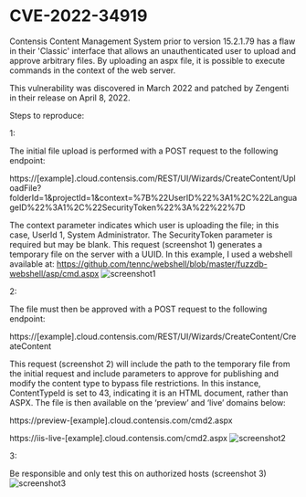 # CVE-2022-34919

Contensis Content Management System prior to version 15.2.1.79 has a flaw in their 'Classic' interface that allows an unauthenticated user to upload and approve arbitrary files. By uploading an aspx file, it is possible to execute commands in the context of the web server.

This vulnerability was discovered in March 2022 and patched by Zengenti in their release on April 8, 2022.


Steps to reproduce:

1:

The initial file upload is performed with a POST request to the following endpoint:

https://[example].cloud.contensis.com/REST/UI/Wizards/CreateContent/UploadFile?folderId=1&projectId=1&context=%7B%22UserID%22%3A1%2C%22LanguageID%22%3A1%2C%22SecurityToken%22%3A%22%22%7D

The context parameter indicates which user is uploading the file; in this case, UserId 1, System Administrator. The SecurityToken parameter is required but may be blank. This request (screenshot 1) generates a temporary file on the server with a UUID. In this example, I used a webshell available at: https://github.com/tennc/webshell/blob/master/fuzzdb-webshell/asp/cmd.aspx
![screenshot1](https://user-images.githubusercontent.com/63816088/184942299-80658637-11d7-4acf-a271-731dbfd46dd5.jpg)


2:

The file must then be approved with a POST request to the following endpoint:

https://[example].cloud.contensis.com/REST/UI/Wizards/CreateContent/CreateContent

This request (screenshot 2) will include the path to the temporary file from the initial request and include parameters to approve for publishing and modify the content type to bypass file restrictions. In this instance, ContentTypeId is set to 43, indicating it is an HTML document, rather than ASPX.
The file is then available on the ‘preview’ and ‘live’ domains below:

https://preview-[example].cloud.contensis.com/cmd2.aspx

https://iis-live-[example].cloud.contensis.com/cmd2.aspx
![screenshot2](https://user-images.githubusercontent.com/63816088/184942304-02d05daa-ef5f-4e4f-a9ec-10a845d50f87.jpg)


3:

Be responsible and only test this on authorized hosts (screenshot 3)![screenshot3](https://user-images.githubusercontent.com/63816088/184942307-0bc6b822-c5de-4890-a535-301f3ba93157.jpg)


